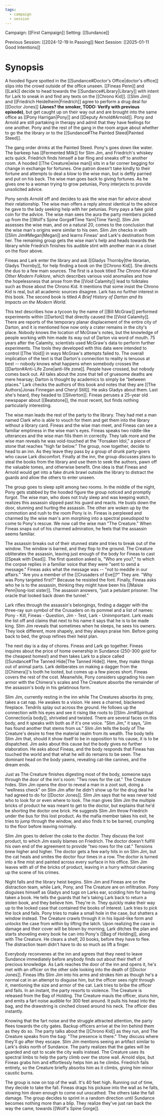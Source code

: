 ```yaml
---
tags:
  - campaign
  - session
---
```


Campaign: [[First Campaign]]
Setting: [[Sundance]]

Previous Session: [[2024-12-19 In Passing]]
Next Session: [[2025-01-11 Good Intentions]]

# Synopsis

A hooded figure spotted in the [[Sundance#Doctor's Office|doctor's office]] slips into the crowd outside of the office unseen. [[Fineas Penn]] and [[Lark]] decide to head towards the [[Sundance#Library|Library]] with intent for Lark to sneak in and find any texts on the [[Chrono Kid]]. [[Slim Jim]] and [[Friedrich Heidelheim|Friedrich]] agree to perform a drug deal for [[Doctor Jones]] **(Jones? the smoker, TODO: Verify with previous episode)**, but get caught up on their way out and are brought into the same office as [[Pony Harrigan|Pony]] and [[Deputy Arnold#Arnold]]. Pony and Arnold are still partaking in therapy and admit that they have feelings for one another. Pony and the rest of the gang in the room argue about whether to go the the library or to the [[Sundance#The Painted Steed|Painted Steed]].

The gang order drinks at the Painted Steed. Pony's goes down like water. The barkeep has [[Fermented Milk]] for Slim Jim, and Friedrich's whiskey acts quick. Friedrich finds himself a bar fling and sneaks off to another room. A hooded [[The Creature|wise man]] sits in a far corner begging for change in exchange for fortunes. One patron doesn't take kindly to their fortune and attempts to deal a blow to the wise man, but is deftly parried and put on his back. The wise man goes back to giving fortunes. As he gives one to a woman trying to grow petunias, Pony interjects to provide unsolicited advice.

Pony sends Arnold off and decides to ask the wise man for advice about their relationship. The wise man offers a reply almost identical to the advice he gave to the lady seeking help with her petunias. Pony pays a fake gold coin for the advice. The wise man sees the aura the party members picked up from the [[Wolf's Spine Gorge#Time Yarn|Time Yarn]]. Slim Jim assesses the wise man, and on a natural 20, comes to the conclusion that the wise man's origins were similar to his own. Slim Jim checks in with [[Slim Jim#Megan|Megan]] and learns Fineas' and Lark's destination from her. The remaining group gets the wise man's help and heads towards the library while Friedrich finishes his audible stint with another man in a closet on the floor above.

Fineas and Lark enter the library and ask [[Gladys Thornby|the librarian, Gladys Thornby]], for help finding a book on the [[Chrono Kid]]. She directs the duo to a few main sources. The first is a book titled _The Chrono Kid and Other Modern Folklore_, which describes various void anomalies and how the hopelessness that arose from the [[Void Calamity]] lead to folktales such as those about the Chrono Kid. It mentions that some insist the Chrono Kid is real, but all academic sources disagree. Lark has no further interest in this book. The second book is titled _A Brief History of Darton and Its Impacts on the Modern World_.

This text describes how a tycoon by the name of [[Bill McGraw]] performed experiments within [[Darton]] that directly caused the [[Void Calamity]]. There are reports of the temporary planar displacement of the entire city of Darton, and it is mentioned how now only a crater remains in the city's place. Nobody knows the location of McGraw's notes, but the knowledge of people working with him made its way out of Darton via word of mouth. 75 years after the Calamity, scientists used McGraw's data to perform further experiments. The tools they developed with this data were intended to control [[The Void]] in ways McGraw's attempts failed to. The overall implication of the text is that Darton's connection to reality is tenuous at best -- nobody knows what happens when somebody crosses the [[Darton#Anti-Life Zone|anti-life zone]]. People have crossed, but nobody comes back out. All tales about the zone that tell of gruesome deaths are mere hearsay; Darton is thought by academics to simply be "between places." Lark checks the authors of this book and notes that they are [[The Authors|Jonas Finnegan and Cheryl Still]]. He asks Gladys about them. Last she's heard, they headed to [[Silverton]]. Fineas peruses a 25-year old newspaper about [[Beatstone]], the most recent, but finds nothing particularly interesting.

The wise man leads the rest of the party to the library. They had met a man named Clark who is able to vouch for them and get them into the library without a library card. Fineas and the wise man meet, and Fineas can see a familiar emptiness in the wise man's eyes. Fineas speaks two riddle-like utterances and the wise man fills them in correctly. They talk more and the wise man reveals he was void-touched at the "Forsaken Idol," a piece of stone that reaches "high far below." The group, now together, decide to head to an inn. As they leave they pass by a group of drunk party-goers who cause Lark discomfort. Finally at the inn, the group discusses plans to steal the books from the library and use them to seek the authors, pawn off the valuable tomes, and otherwise benefit. One idea is that Fineas and Arnold would get into a fake drunk brawl outside the library to distract the guards and allow the others to enter unseen.

The group goes to sleep split among two rooms. In the middle of the night, Pony gets stabbed by the hooded figure the group noticed and promptly forgot. The wise man, who does not truly sleep and was keeping watch, realizes this assassin slipped past his guard and reacts. He busts down the door, stunning and hurting the assassin. The other are woken up by the commotion and rush to the room Pony is in. Fineas is perplexed and charmed by the wise man's arm morphing into a spectral pseudopod to come to Pony's rescue. We now call the wise man "The Creature." When Fineas snaps out of his charmed admiration, he feels that the assassin seems familiar.

The assassin breaks out of their stunned state and tries to break out of the window. The window is barred, and they flop to the ground. The Creature obliterates the assassin, leaving just enough of the body for Fineas to cast [[Speak with Dead]]. The first question asked is, "Who are you?," to which the corpse replies in a familiar voice that they were "sent to send a message." Fineas asks what the message was -- "not to meddle in our affairs." "Are you a member of the [[Crusaders of Eve]]?" They are. "Why was Pony targeted first?" Because he resisted the font. Finally, Fineas asks who he is to the assassin, thinking they might have been his [[Maisie Penn|long-lost sister]]. The assassin answers, "just a petulant prisoner. The oracle that looked back down the tunnel."

Lark rifles through the assassin's belongings, finding a dagger with the three-ray sun symbol of the Crusaders on its pommel and a list of names: Pony - Kill, Fineas - Question, Jim - Test, Lark - Uninmportant. Lark reads the list off and claims that next to his name it says that he is to be made king. Slim Jim reveals that sometimes when he sleeps, he sees his owners. They look different, more shapely, and they always praise him. Before going back to bed, the group refines their heist plan.

The next day is a day of chores. Fineas and Lark go together. Fineas inquires about the price of home ownership in Sundance (250-300 gold for the cheapest homes!) and then takes Lark to a place called [[Sundance#The Tanned Hide|The Tanned Hide]]. Here, they make things out of animal parts. Lark deliberates on making a dagger from the [[Chimera]]'s tooth he looted, but comes up a few pieces short. Fineas covers the rest of the cost. Meanwhile, Pony considers upgrading his own armor with the Chimera's scales and The Creature absorbs the remainder of the assassin's body in his gelatinous form.

Slim Jim, currently resting in the inn while The Creatures absorbs its prey, takes a cat nap. He awakes to a vision. He sees a charred, blackened fireplace. Tendrils splay out across the ground. He follows up the connection with his eyes and see it rising like roots to [[Slim Jim#Spiritual Connection|a body]], shriveled and twisted. There are several faces on this body, and it speaks with both as if it's one voice. "Slim Jim," it says, "Jim has found another that stems from us." Slim Jim tells the body of The Creature's desire to free the material realm from its wealth. The body tells Slim Jim that, should it show itself to be in opposition to his cause, it is to be dispatched. Jim asks about this cause but the body gives no further elaboration. He asks about Fineas, and the body responds that Fineas has touched the world and that what he will do remains to be seen. The dominant head on the body yawns, revealing cat-like canines, and the dream ends.

Just as The Creature finishes digesting most of the body, someone says through the door of the inn's room: "Two rows for the cat." The Creature hides. Slim Jim opens the door to reveal a man in a zoot suit, doing a "wellness check" on Slim Jim after he didn't show up for the drug deal he had agreed to do for [[Doctor Jones]]. Slim Jim says that he was never told who to look for or even where to look. The man gives Slim Jim the multiple bricks of product he was meant to get to the doctor, but explains that he'd be shorting the doctor one brick. He suggests Slim Jim throw Friedrich under the bus for this lost product. As the mafia member takes his exit, he tries to jump through the window, and also finds it to be barred, crumpling to the floor before leaving normally.

Slim Jim goes to deliver the coke to the doctor. They discuss the lost product, to which Jim easily blames on Friedrich. The doctor doesn't fulfill his own end of the agreement to provide "two rows for the cat." Tensions brew higher and higher. The doctor gets a few early hits in on Slim Jim, but the cat heals and smites the doctor four times in a row. The doctor is turned into a fine mist and painted across every surface in his office. Slim Jim leaves with all of the bricks of product, leaving in a hurry without cleaning up the scene of his crimes.

Night falls and the library heist begins. Slim Jim and Fineas are on the distraction team, while Lark, Pony, and The Creature are on infiltration. Pony disguises himself as Gladys and tugs on Larks ear, scolding him for having taken a book. He tells the guards that he's taking Lark back to return a stolen book, and they believe him. They're in. They quickly make their way up to the locked case that contained the books of interest. Lark tries to pick the lock and fails. Pony tries to make a small hole in the case, but shatters a window instead. The Creature crawls through it in his liquid-like form and unlocks the case from within by lifting the latch. Upon realizing the case is damage and their cover will be blown by morning, Lark ditches the plan and starts shoveling every book he can into Pony's [[Bag of Holding]], along with The Creature. He clears a shelf, 20 books, before they have to flee. The distraction team didn't have to do so much as lift a finger.

Everybody reconvenes at the inn and agrees that they need to leave Sundance immediately before anybody finds out about their theft of precious knowledge. As Lark reaches the door of the inn and opens it, he's met with an officer on the other side looking into the death of [[Doctor Jones]]. Fineas lifts Slim Jim into his arms and strokes him as though he's a normal cat in an attempt to disguise him, but the officer sees right through it, mentioning the size and armor of the cat. Lark tries to bribe the officer and fails. In an instant, the party resorts to violence. The Creature is released from the Bag of Holding. The Creature mauls the officer, stuns him, and emits a fart noise audible for 300 feet around. It pulls his head into the bag, and the drawstring is cinched closed around his neck. The officer dies instantly.

Knowing that the fart noise and the struggle attracted attention, the party flees towards the city gates. Backup officers arrive at the Inn behind them as they do so. The party talks about the [[Chrono Kid]] as they run, and The Creature speaks from the bag: "The presence is there." They discuss where they'll go after they escape. Slim Jim mentions seeing an artifact similar to Lark's disks north of Sundance. The party realizes that the gates will be guarded and opt to scale the city walls instead. The Creature uses its spectral limbs to help the party climb over the stone wall. Arnold slips, but Fineas grabs him and effortlessly helps him as he climbs. Friedrich fails entirely, so the Creature briefly absorbs him as it climbs, giving him minor caustic burns.

The group is now on top of the wall. It's 40 feet high. Running out of time, they decide to take the fall. Fineas drags his pickaxe into the wall as he falls, slowing him down enough to come out unscathed. The others take the fall damage. The group decides to sprint in a random direction until Sundance becomes nothing more than a blip. They realize they've just ran back the way the came, towards [[Wolf's Spine Gorge]].